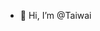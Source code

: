 - 👋 Hi, I’m @Taiwai

<!---
Taiwai/Taiwai is a ✨ special ✨ repository because its `README.md` (this file) appears on your GitHub profile.
You can click the Preview link to take a look at your changes.
--->
